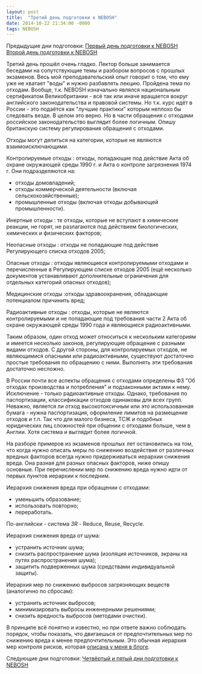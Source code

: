 ```yaml
---
layout: post
title:  "Третий день подготовки к NEBOSH"
date: 2014-10-22 21:34:00 -0000
tags: NEBOSH
---
```


Предыдущие дни подготовки:
[Первый день подготовки к NEBOSH](/blog/2014/nebosh-day1)
[Второй день подготовки к NEBOSH](/blog/2014/nebosh-day2)

Третий день прошёл очень гладко. Лектор больше занимается беседами на сопутствующие темы и разбором вопросов с прошлых экзаменов. Весь мой преподавательский опыт говорит о том, что ему уже не хватает "воды" и нужно разбавлять лекцию. Пройдена тема по отходам. Вообще, т.к. NEBOSH изначально являлся национальным сертификатом Великобритании - всё так или иначе вращается вокруг английского законодательства и правовой системы. Но т.к. курс идёт в России - это подаётся как "лучшие практики" которым неплохо бы следовать везде. В целом это верно. Но в части обращения с отходами российское законодательство выглядит более логичным. Опишу британскую систему регулирования обращения с отходами.

Отходы могут делиться на категории, которые не являются взаимоисключающими.

Контролируемые отходы
: отходы, попадающие под действие Акта об охране окружающей среды 1990 г. и Акта о контроле загрязнения 1974 г. Они подразделяются на:

- отходы домовладений;
- отходы коммерческой деятельности (включая сельскохозяйственные);
- промышленные отходы (включая отходы добывающей промышленности).

Инертные отходы
: те отходы, которые не вступают в химические реакции, не горят, не разлагаются под действием биологических, химических и физических факторов;

Неопасные отходы
: отходы не попадающие под действие Регулирующего списка отходов 2005;

Опасные отходы
: отходы являющиеся контролируемыми отходами и перечисленные в Регулирующем списке отходов 2005 (ещё несколько документов устанавливают дополнительные ограничения для отдельных категорий опасных отходов);

Медицинские отходы
:отходы здравоохранения, обладающие потенциалом причинить вред;

Радиоактивные отходы 
: отходы, которые не являются контролируемыми и не попадающие под требования части 2 Акта об охране окружающей среды 1990 года и являющиеся радиоактивными.

Таким образом, один отход может относиться к нескольким категориям и имеется несколько законов, регулирующие обращение с разными видами отходов. С другой стороны, для контролируемых отходов, не являющимися опасными или радиоактивными, существуют достаточно простые требования по обращению с ними. Выполнять эти требования достаточно несложно.

В России почти все аспекты обращения с отходами определены ФЗ "Об отходах производства и потребления" и подзаконными актами к нему. Исключение - только радиоактивные отходы. Однако, требования по паспортизации, классификации отходов одинаковы для всех групп. Неважно, является ли отход высокотоксичным или это использованная бумага - нужна паспортизация, оформление лимитов на размещение отходов и т.п. Так что для малого бизнеса, ТСЖ и подобных юридических лиц сложностей при общении с отходами больше, чем в Англии. Хотя система и выглядит более логичной.

На разборе примеров из экзаменов прошлых лет остановились на том, что когда нужно описать меры по снижению воздействия от различных вредных факторов всегда нужно придерживаться иерархии снижения вреда. Она разная для разных опасных факторов, ниже опишу основные. При перечислении мер по снижению вреда нужно идти от первых пунктов иерархии к последним.

Иерархия снижения вреда при обращении с отходами:

- уменьшить образование;
- использовать повторно;
- переработать.

По-английски - система *3R* - Reduce, Reuse, Recycle.

Иерархия снижения вреда от шума:

- устранить источник шума;
- снизить распространение шума (изоляция источников, экраны на путях распространения шума);
- защитить подверженных шума (средствами индивидуальной защиты).

Иерархия мер по снижению выбросов загрязняющих веществ (аналогично по сбросам):

- устранить источник выбросов;
- минимизировать выбросы инженерными решениями;
- снизить вредность выбросов (методами очистки).

В принципе всё понятно и известно, но при ответе важно соблюдать порядок, чтобы показать, что двигаешься от предпочтительных мер по снижению вреда к менее предпочтительным. Это обычная иерархия мер контроля рисков, которая [описана у меня в блоге](/blog/2014/hierarchy-of-control).

Следующие дни подготовки:
[Четвёртый и пятый дни подготовки к NEBOSH](/blog/2014/nebosh-day45)